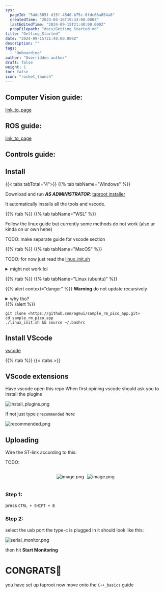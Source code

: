 ```yaml
---
sys:
  pageId: "54dc585f-d15f-45d0-b75c-8fdc66a854a8"
  createdTime: "2024-04-16T19:43:00.000Z"
  lastEditedTime: "2024-09-15T21:40:00.000Z"
  propFilepath: "docs/Getting_Started.md"
title: "Getting_Started"
date: "2024-09-15T21:40:00.000Z"
description: ""
tags:
  - "Onboarding"
author: "Overridden author"
draft: false
weight: 1
toc: false
icon: "rocket_launch"
---
```


## Computer Vision guide:

[link_to_page](86d45bc0-388b-4d26-8848-44f255f73d0e)

## ROS guide:

[link_to_page](3c76c1de-ec8f-46d6-8b0a-294005edc2d5)

## Controls guide:

## Install

{{< tabs tabTotal="4">}}
{{% tab tabName="Windows" %}}

Download and run _**AS ADMINISTRATOR**_: [taproot installer](https://github.com/Thornbots/TeachingFreshies/releases/tag/1.0)

It automatically installs all the tools and vscode.

{{% /tab %}}
{{% tab tabName="WSL" %}}

Follow the linux guide but currently some methods do not work (also ur kinda on ur own hehe)

TODO: make separate guide for vscode section

{{% /tab %}}
{{% tab tabName="MacOS" %}}

TODO: for now just read the [linux_init.sh](https://github.com/agmui/sample_rm_pico_app/blob/main/linux_init.sh)

<details>
<summary>might not work lol</summary>

`brew install libusb pkg-config`

Next install: [vscode](https://code.visualstudio.com/Download)

</details>

{{% /tab %}}
{{% tab tabName="Linux (ubuntu)" %}}

{{% alert context="danger" %}}
**Warning** do not update recursively
<details>
<summary>why tho?</summary>
There are some submodules that may go on for a while (like tinyusb) and I highly
recommend you don't need to get them.
If you want to see what submodules I update just look in `linux_init.sh`
</details>
{{% /alert %}}

```shell
git clone <https://github.com/agmui/sample_rm_pico_app.git>
cd sample_rm_pico_app
./linux_init.sh && source ~/.bashrc
```

## Install VScode

[vscode](https://code.visualstudio.com/Download)

{{% /tab %}}
{{< /tabs >}}

## VScode extensions

Have vscode open this repo
When first opining vscode should ask you to install the plugins

![install_plugins.png](https://prod-files-secure.s3.us-west-2.amazonaws.com/d518164a-d88e-44d1-a4ee-3adb3bd8bce0/89bd30f0-1825-4e77-867b-0a41ce370880/install_plugins.png?X-Amz-Algorithm=AWS4-HMAC-SHA256&X-Amz-Content-Sha256=UNSIGNED-PAYLOAD&X-Amz-Credential=ASIAZI2LB466W47RFTZC%2F20250425%2Fus-west-2%2Fs3%2Faws4_request&X-Amz-Date=20250425T110718Z&X-Amz-Expires=3600&X-Amz-Security-Token=IQoJb3JpZ2luX2VjEJP%2F%2F%2F%2F%2F%2F%2F%2F%2F%2FwEaCXVzLXdlc3QtMiJHMEUCICmdZ6UMkwbN6w4Kp9VA02iXvcWDxu7GSeh%2F1N6FN%2BE4AiEArVbnDpL4a%2BcE6rzAgXFG2BYzFDvAbuOYEqJJiG%2B0m8Yq%2FwMILBAAGgw2Mzc0MjMxODM4MDUiDHnmHPK6J736kS%2B%2BIircAyOPvsttRUOFUyL76EV2zOzMB3rh8%2FvbCiKbsBmhYN09KFuxLetPfWUzgvt61JjecO9ieZ8qRfyGna9wJku1uQhXd3LgTo%2FSMzokd%2FMGgizx32jdcGe2TAhR7tC9iM1Uy92t%2BLaGfAtJ6Nj65kRB6p%2F5UkS0X4HeJuhHjws%2B4k11i1zqMAjhFLZvdmIirg%2FfEMs5YvTw%2Bgs5E6xqShcnv8zf9ad3y7ih769SX%2Brgqq3UICV0geBHkhy6hWr7GrU3qDOPEpwvEZxHWHnekxjXJr3D26%2Fjq748OXM4mGl0QiCCa4UF9nq7qCJz8nOPXOJ8jNgNSWAeCa2Nw4jUEk%2FPN4z4YZnwGGD9kDt%2FaVBZVQySq6TDTjYcN4nCNmHSZTyZDKAlPnqln%2FnZpNG6aKho186buF%2BhXagJAGFVmHf%2FH0pY87Jgbaf%2BLBTAQ61%2BmCs4B3GXr4IeWppOdu%2Fe3%2BUwcrGHCAhlqsT0OgFzy65piqVt9Tnods11A%2BqUiACzWXxAdkAgEcS6cyCSF9Fn%2BrZ1jB3vHh9QCZ65a7Lbc%2F59wO8UX7inDsF84yeKmKL5oJCULhecnhOA4ijh8zQNuqcm6mz3U%2FniszRA8G2gBmy8psaFSLFG05VmwO9p2qXpMIzIrcAGOqUBuyG33ftggQqzIs8J3VJ9ShGdgyskaNCcY4frbxIEV7hKOZlosr%2BC5KbzMSeamBvURhx%2Bqku70Xb%2BtpouhZFGw2Y4tOIK6%2BXjfq5S%2BanlhnAdo5Uh3v2n1BB6TQUQIEGbhIEeFJt5h6zaaXclM%2FdPe4U%2Fbj0CgHrG3PUoTTnoaju9%2FHHmD4CRQG7Wv5b65MqzhyK7w5f7ZahQ6%2FkZ3CSOQbDBQDhP&X-Amz-Signature=d5763ca0ebc91dee3c4291f097a4ed5f645add843b9fdebd4ae2cefb5c67892f&X-Amz-SignedHeaders=host&x-id=GetObject)

If not just type `@recommended` here  

![recommended.png](https://prod-files-secure.s3.us-west-2.amazonaws.com/d518164a-d88e-44d1-a4ee-3adb3bd8bce0/61e661e9-5d85-4dfc-be0d-8d2097a5e793/recommended.png?X-Amz-Algorithm=AWS4-HMAC-SHA256&X-Amz-Content-Sha256=UNSIGNED-PAYLOAD&X-Amz-Credential=ASIAZI2LB466W47RFTZC%2F20250425%2Fus-west-2%2Fs3%2Faws4_request&X-Amz-Date=20250425T110718Z&X-Amz-Expires=3600&X-Amz-Security-Token=IQoJb3JpZ2luX2VjEJP%2F%2F%2F%2F%2F%2F%2F%2F%2F%2FwEaCXVzLXdlc3QtMiJHMEUCICmdZ6UMkwbN6w4Kp9VA02iXvcWDxu7GSeh%2F1N6FN%2BE4AiEArVbnDpL4a%2BcE6rzAgXFG2BYzFDvAbuOYEqJJiG%2B0m8Yq%2FwMILBAAGgw2Mzc0MjMxODM4MDUiDHnmHPK6J736kS%2B%2BIircAyOPvsttRUOFUyL76EV2zOzMB3rh8%2FvbCiKbsBmhYN09KFuxLetPfWUzgvt61JjecO9ieZ8qRfyGna9wJku1uQhXd3LgTo%2FSMzokd%2FMGgizx32jdcGe2TAhR7tC9iM1Uy92t%2BLaGfAtJ6Nj65kRB6p%2F5UkS0X4HeJuhHjws%2B4k11i1zqMAjhFLZvdmIirg%2FfEMs5YvTw%2Bgs5E6xqShcnv8zf9ad3y7ih769SX%2Brgqq3UICV0geBHkhy6hWr7GrU3qDOPEpwvEZxHWHnekxjXJr3D26%2Fjq748OXM4mGl0QiCCa4UF9nq7qCJz8nOPXOJ8jNgNSWAeCa2Nw4jUEk%2FPN4z4YZnwGGD9kDt%2FaVBZVQySq6TDTjYcN4nCNmHSZTyZDKAlPnqln%2FnZpNG6aKho186buF%2BhXagJAGFVmHf%2FH0pY87Jgbaf%2BLBTAQ61%2BmCs4B3GXr4IeWppOdu%2Fe3%2BUwcrGHCAhlqsT0OgFzy65piqVt9Tnods11A%2BqUiACzWXxAdkAgEcS6cyCSF9Fn%2BrZ1jB3vHh9QCZ65a7Lbc%2F59wO8UX7inDsF84yeKmKL5oJCULhecnhOA4ijh8zQNuqcm6mz3U%2FniszRA8G2gBmy8psaFSLFG05VmwO9p2qXpMIzIrcAGOqUBuyG33ftggQqzIs8J3VJ9ShGdgyskaNCcY4frbxIEV7hKOZlosr%2BC5KbzMSeamBvURhx%2Bqku70Xb%2BtpouhZFGw2Y4tOIK6%2BXjfq5S%2BanlhnAdo5Uh3v2n1BB6TQUQIEGbhIEeFJt5h6zaaXclM%2FdPe4U%2Fbj0CgHrG3PUoTTnoaju9%2FHHmD4CRQG7Wv5b65MqzhyK7w5f7ZahQ6%2FkZ3CSOQbDBQDhP&X-Amz-Signature=caee0c05790604871c56ae6d7e87f265e50b88fa747d2d700455ead408c5711f&X-Amz-SignedHeaders=host&x-id=GetObject)

## Uploading

Wire the ST-link according to this:

TODO:

<div style="display: flex;flex-direction: row; column-gap:10px; max-width: 630px;justify-content: center;">
<div>

![image.png](https://prod-files-secure.s3.us-west-2.amazonaws.com/d518164a-d88e-44d1-a4ee-3adb3bd8bce0/210ecb78-1116-4d7b-b9b7-2292f66fa2c2/image.png?X-Amz-Algorithm=AWS4-HMAC-SHA256&X-Amz-Content-Sha256=UNSIGNED-PAYLOAD&X-Amz-Credential=ASIAZI2LB4667V4LOAQD%2F20250425%2Fus-west-2%2Fs3%2Faws4_request&X-Amz-Date=20250425T110725Z&X-Amz-Expires=3600&X-Amz-Security-Token=IQoJb3JpZ2luX2VjEJP%2F%2F%2F%2F%2F%2F%2F%2F%2F%2FwEaCXVzLXdlc3QtMiJHMEUCIHYZQkCSfJZg78je87MjJ5PjqpEFkWe%2FqtiOarxhPDiXAiEA9TDLoLT6pPlZAMb6OH5t8qTitTgs5bAiUfMu%2Br30TlAq%2FwMILBAAGgw2Mzc0MjMxODM4MDUiDDIDDQ7ELBNPjzn4VCrcA0L6NFv6eAtfQciQeEc30RYYhkw39bp18nvJSWarVXNaaV8KT6R%2FoP2qTM2fkk6YNQkJifOusyLer%2B6T6qOh4Agsqeb%2FUweYXxDeThl86dGXJq7TYys4y7iyfzE0V0JsSwZaovv0AvIxeMve7N2wjQ0bMo7H%2BtjvChBA6CzV07mo7MiNU5Z7FXA68LmNADI6rnyIyov8n6KBhFYKsDniRYFSrh1wENb9BB65uYmkrvILnFxSzlEAINx2SSM6PTqOI8kGNd7s5%2FwLfxK7wkeg7k8JUxY7VbG58ogsrmzgk6MwjpfVSwJi5gxUXUjhTnlei1%2B1ia7jcQslA%2FhmjiHm%2Bp09bmu68VcJKDnVNepUT%2BPoimFsm%2BtXwRAMEVnI%2BtmddhwL%2FkaO%2BbHg1J9SkiXckstU%2FSEJXgA5DcrBaz9BxDNuwF1cbT2PyI7PxCaYK2lCywuBePkK%2B5xSx2dLKECYGrxTHQvSzW6SSrmRrWWlo6rhIvLT4jBSGSkLFtQg5IuK%2BSvLjOyCQgb0KieqAr4SwoIHbqGfMNahKELKft4jJbFJTqp8Gn%2FBzlC8KeOylp1UFvEKNJK0K%2Bl8FKkCn7DjPkoKRkprNk5m4KXIsYdjOPlUHs0opz5G2%2Bj5yErTMKbIrcAGOqUBHUStOaZXXiRAh4f3%2F6Zby%2BjN5QR3lOT66b%2BXP5ZWxqMpzE9qkfH4zfD60U9ZczTAnZRp7v9JU88c2Ri2fvZjBchauONmrE4EtIAoKzm4SBkOK2aUz9jnrF1vQ5outUvHEjqtKsIrKqUe5BCnVdd9QMMeMMCgrLxHgtQDdLvFP47mIc0uJASQviMOj9WfnVu%2B%2FJqlWDP1bIeV8LadBMFZFIulIO2f&X-Amz-Signature=e5b64fbdf63d13cfbc114533fa86fc0499961772e4fbd8af5c74e86ec6df5fd9&X-Amz-SignedHeaders=host&x-id=GetObject)

</div>
<div>

![image.png](https://prod-files-secure.s3.us-west-2.amazonaws.com/d518164a-d88e-44d1-a4ee-3adb3bd8bce0/33a0fd0f-8ca6-4a86-8e09-26e95ded1fff/image.png?X-Amz-Algorithm=AWS4-HMAC-SHA256&X-Amz-Content-Sha256=UNSIGNED-PAYLOAD&X-Amz-Credential=ASIAZI2LB466VPOHRJQA%2F20250425%2Fus-west-2%2Fs3%2Faws4_request&X-Amz-Date=20250425T110727Z&X-Amz-Expires=3600&X-Amz-Security-Token=IQoJb3JpZ2luX2VjEJP%2F%2F%2F%2F%2F%2F%2F%2F%2F%2FwEaCXVzLXdlc3QtMiJHMEUCIEjINn%2FVEepSJ5WaTIkA3ku5rzczXjzGuaF4upqBywtNAiEAkkRgUkPF7KFXWC6AHZFScTSQdPCbmvRb9JPet%2F7EodAq%2FwMILBAAGgw2Mzc0MjMxODM4MDUiDMZj4JC144mR1lFdcircA8WXgBRkFj6eXaWz%2B11TYgmmINq9WcqDb61aCSB2PwRl6yeKrDx9vqn3vKk76yEM1kqnG%2BsiYOqTqkaA40lCjMc7YJQNKTVdC3d%2FUWoIWoVQxdZY52FDH2%2B%2BH3tz01SmidpaSL4LrjpfSUyMPDMirEbp%2FdoT%2BiF3OZwyzWh3%2FhYKqXet6K5vVq6MdkOx2L67B1zDrZ%2FueBgMCOHvsbCL4g6bZLp5mKZmVUKcKr%2BzDo9sePCEEHvHkucT%2BJh5qUTbfIR3N1ouyIoniAvOx69alTUPWZqhCW4bAknMOB%2F5ark3dyQ4sTUC8rUt72z4VSxpPSYa48Jh%2BtfQv9A1dMEYrZJbFJyQv47hPiW4lon7ixbEhlqE0nonYwlYgU3qoy99cmmxSsFhLItG7INPyqgbWGj%2FRBqG9HDj9mU3Xyw99fFfGf6rfaBMm69WSIQTPWestwhVFkBcwD0YF3q4du8xn2FWUsv237KX9J1xc3BWcKEUemj2kR%2B%2BuyUNYFMSxQy57JPGwiIKP8iknYlVZqFTNy%2BcjkjR0vWXM58h3pkSwR0wRwjfeUch2WWmEdIaX%2BniHUzWeGzyslAGVfNP0GM1aPNZ370fKxpQva9vFjUuBwAUfgohQnIpeYLV86uEMKnIrcAGOqUBTVoQjvvOB8KpKBQeng7sMaaf8Up9NVcJka8LNC71BTq%2F%2Fp3WyQ82BLqEzpWPViOkof%2BLQ9HYP9d0DjOjT7iVWfuElP%2FdrZ5OG5VNQfomKFOs1ri1gao6TGbmNoMZ5dO2so3yOCRHfX%2BsgPgIhj9mL%2BwvXofAwnC7W9w28glKUUYvY%2FRE8wGLRSBvWut3Iq%2Fa0s%2B8lnyXcUkSd4OpJCKi1YbQJKOH&X-Amz-Signature=db63f4af40bb6316b92b1e73fc6b804bb425034de7f8363b0a665ecb305a8989&X-Amz-SignedHeaders=host&x-id=GetObject)

</div>
</div>

### Step 1:

press `CTRL + SHIFT + B`

### Step 2:

select the usb port the type-c is plugged in it should look like this:

![serial_monitor.png](https://prod-files-secure.s3.us-west-2.amazonaws.com/d518164a-d88e-44d1-a4ee-3adb3bd8bce0/f03f4774-05d4-4393-b6a0-d5efb6d315ab/serial_monitor.png?X-Amz-Algorithm=AWS4-HMAC-SHA256&X-Amz-Content-Sha256=UNSIGNED-PAYLOAD&X-Amz-Credential=ASIAZI2LB466W47RFTZC%2F20250425%2Fus-west-2%2Fs3%2Faws4_request&X-Amz-Date=20250425T110718Z&X-Amz-Expires=3600&X-Amz-Security-Token=IQoJb3JpZ2luX2VjEJP%2F%2F%2F%2F%2F%2F%2F%2F%2F%2FwEaCXVzLXdlc3QtMiJHMEUCICmdZ6UMkwbN6w4Kp9VA02iXvcWDxu7GSeh%2F1N6FN%2BE4AiEArVbnDpL4a%2BcE6rzAgXFG2BYzFDvAbuOYEqJJiG%2B0m8Yq%2FwMILBAAGgw2Mzc0MjMxODM4MDUiDHnmHPK6J736kS%2B%2BIircAyOPvsttRUOFUyL76EV2zOzMB3rh8%2FvbCiKbsBmhYN09KFuxLetPfWUzgvt61JjecO9ieZ8qRfyGna9wJku1uQhXd3LgTo%2FSMzokd%2FMGgizx32jdcGe2TAhR7tC9iM1Uy92t%2BLaGfAtJ6Nj65kRB6p%2F5UkS0X4HeJuhHjws%2B4k11i1zqMAjhFLZvdmIirg%2FfEMs5YvTw%2Bgs5E6xqShcnv8zf9ad3y7ih769SX%2Brgqq3UICV0geBHkhy6hWr7GrU3qDOPEpwvEZxHWHnekxjXJr3D26%2Fjq748OXM4mGl0QiCCa4UF9nq7qCJz8nOPXOJ8jNgNSWAeCa2Nw4jUEk%2FPN4z4YZnwGGD9kDt%2FaVBZVQySq6TDTjYcN4nCNmHSZTyZDKAlPnqln%2FnZpNG6aKho186buF%2BhXagJAGFVmHf%2FH0pY87Jgbaf%2BLBTAQ61%2BmCs4B3GXr4IeWppOdu%2Fe3%2BUwcrGHCAhlqsT0OgFzy65piqVt9Tnods11A%2BqUiACzWXxAdkAgEcS6cyCSF9Fn%2BrZ1jB3vHh9QCZ65a7Lbc%2F59wO8UX7inDsF84yeKmKL5oJCULhecnhOA4ijh8zQNuqcm6mz3U%2FniszRA8G2gBmy8psaFSLFG05VmwO9p2qXpMIzIrcAGOqUBuyG33ftggQqzIs8J3VJ9ShGdgyskaNCcY4frbxIEV7hKOZlosr%2BC5KbzMSeamBvURhx%2Bqku70Xb%2BtpouhZFGw2Y4tOIK6%2BXjfq5S%2BanlhnAdo5Uh3v2n1BB6TQUQIEGbhIEeFJt5h6zaaXclM%2FdPe4U%2Fbj0CgHrG3PUoTTnoaju9%2FHHmD4CRQG7Wv5b65MqzhyK7w5f7ZahQ6%2FkZ3CSOQbDBQDhP&X-Amz-Signature=eac53805e5edb9cf1611845d12fa7588f4f1da79f94cf9132b35aa6d9e79f1ad&X-Amz-SignedHeaders=host&x-id=GetObject)

then hit **Start Monitoring**

# CONGRATS🎉

you have set up taproot now move onto the `C++_basics` guide
